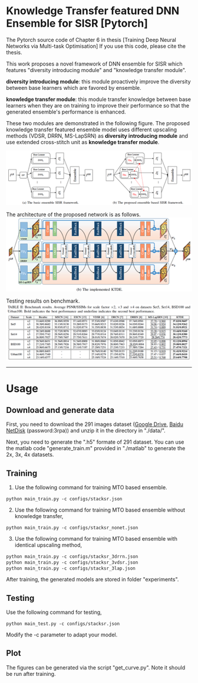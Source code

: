 # Knowledge Transfer featured DNN Ensemble for SISR [Pytorch]
The Pytorch source code of Chapter 6 in thesis [Training Deep Neural Networks via Multi-task Optimisation]
If you use this code, please cite the thesis.

This work proposes a novel framework of DNN ensemble for SISR which features "diversity introducing module" and "knowledge transfer module".

**diversity introducing module**: this module proactively improve the diversity between base learners which are favored by ensemble.

**knowledge transfer module**: this module transfer knowledge between base learners when they are on training to improve their performance so that the generated ensemble's performance is enhanced.

These two modules are demonstrated in the following figure. The proposed knowledge transfer featured ensemble model uses different upscaling methods (VDSR, DRRN, MS-LapSRN) as **diversity introducing module** and use extended cross-stitch unit as **knowledge transfer module**.

![avatar](./src/framework.png)

The architecture of the proposed network is as follows.
![avatar](./src/model.png)

Testing results on benchmark.
![avatar](./src/results.png)
****
# Usage

## Download and generate data
First, you need to download the 291 images dataset ([Google Drive](https://drive.google.com/open?id=10Ea6OCxNktlL635TJrBhPwiHjD1Vxzm_), [Baidu NetDisk](https://pan.baidu.com/s/1mciEH45l7bC5bkHmV4s7SQ) (password:3rpa)) and unzip it in the directory in "./data/".

Next, you need to generate the ".h5" formate of 291 dataset. You can use the matlab code "generate_train.m" provided in "./matlab" to generate the 2x, 3x, 4x datasets.

## Training
1. Use the following command for training MTO based ensemble.
```
python main_train.py -c configs/stacksr.json
```

2. Use the following command for training MTO based ensemble without knowledge transfer,
```
python main_train.py -c configs/stacksr_nonet.json
```

3. Use the following command for training MTO based ensemble with identical upscaling method,
```
python main_train.py -c configs/stacksr_3drrn.json
python main_train.py -c configs/stacksr_3vdsr.json
python main_train.py -c configs/stacksr_3lap.json
```

After training, the generated models are stored in folder "experiments".

## Testing
Use the following command for testing,
```
python main_test.py -c configs/stacksr.json
```
Modify the -c parameter to adapt your model.

## Plot
The figures can be generated via the script "get_curve.py". Note it should be run after training.
